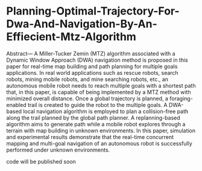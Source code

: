 # Planning-Optimal-Trajectory-For-Dwa-And-Navigation-By-An-Effiecient-Mtz-Algorithm

Abstract— A Miller-Tucker Zemin (MTZ) algorithm associated with a Dynamic Window Approach (DWA) navigation method is proposed in this paper for real-time map building and path planning for multiple goals applications. In real world applications such as rescue robots, search robots, mining mobile robots, and mine searching robots, etc., an autonomous mobile robot needs to reach multiple goals with a shortest path that, in this paper, is capable of being implemented by a MTZ method with minimized overall distance. Once a global trajectory is planned, a foraging-enabled trail is created to guide the robot to the multiple goals. A DWA-based local navigation algorithm is employed to plan a collision-free path along the trail planned by the global path planner. A replanning-based algorithm aims to generate path while a mobile robot explores through a terrain with map building in unknown environments. In this paper, simulation and experimental results demonstrate that the real-time concurrent mapping and multi-goal navigation of an autonomous robot is successfully performed under unknown environments.


code will be published soon
